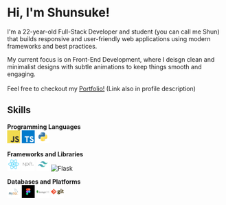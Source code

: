 <h1>Hi, I'm Shunsuke!</h1>

I'm a 22-year-old Full-Stack Developer and student (you can call me Shun) that builds responsive and user-friendly web applications using modern frameworks and best practices.

My current focus is on Front-End Development, where I deisgn clean and minimalist designs with subtle animations to keep things smooth and engaging.
<br/>
<br/>
Feel free to checkout my <a href="https://shunakiya.dev/" target="_blank">Portfolio!</a> (Link also in profile description)

<h2>Skills</h2>

**Programming Languages**
<br/>
<img alt="JS" title="JavaScript" width="30px" src="https://raw.githubusercontent.com/github/explore/master/topics/javascript/javascript.png"> <img alt="Typescript" title="Typescript" width="30px" src="https://raw.githubusercontent.com/github/explore/main/topics/typescript/typescript.png"> <img title="Python" alt="Python" width="30px" src="https://raw.githubusercontent.com/github/explore/master/topics/python/python.png" />

**Frameworks and Libraries**
<br/>
<img title="React" alt="React" width="30px" src="https://raw.githubusercontent.com/github/explore/master/topics/react/react.png"> <img title="Next.js" alt="Next.js" width="30px" src="https://raw.githubusercontent.com/github/explore/master/topics/nextjs/nextjs.png"> <img title="Tailwind" alt="Tailwind" width="30px" src="https://raw.githubusercontent.com/github/explore/master/topics/tailwind/tailwind.png"> <img title="Flask" alt="Flask" width="30px" src="https://encrypted-tbn0.gstatic.com/images?q=tbn:ANd9GcTmD38KsMgEwahtWc_Nfs5ZVktP9dBc36MUZA&s">

**Databases and Platforms**
<br/>
<img title="MySQL" alt="MySQL" width="30px" src="https://raw.githubusercontent.com/github/explore/master/topics/mysql/mysql.png"> <img title="Figma" alt="Figma" width="30px" src="https://raw.githubusercontent.com/github/explore/master/topics/figma/figma.png"> <img title="Git" alt="MongoDB" width="30px" src="https://raw.githubusercontent.com/github/explore/master/topics/mongodb/mongodb.png"> <img title="Git" alt="Git" width="30px" src="https://raw.githubusercontent.com/github/explore/master/topics/git/git.png">
